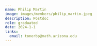 ```yaml
---
name: Philip Martin
image: images/members/philip_martin.jpeg
description: Postdoc
role: graduated
date: 2024-1-1
links:
  email: tonerbp@math.arizona.edu
---
```

